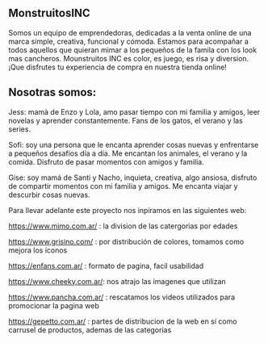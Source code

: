 MonstruitosINC
----------------

Somos un equipo de emprendedoras, dedicadas a la venta online de una marca simple, creativa, funcional y cómoda. Estamos para acompañar a todos aquellos que quieran mimar a los pequeños de la famila con los look mas cancheros. Mounstruitos INC es color, es juego, es risa y diversion. ¡Que disfrutes tu experiencia de compra en nuestra tienda online!


Nosotras somos:
---------------

Jess: mamà de Enzo y Lola, amo pasar tiempo con mi familia y amigos, leer novelas y aprender constantemente. Fans de los gatos, el verano y las series.

Sofi: soy una persona que le encanta aprender cosas nuevas y enfrentarse a pequeños desafíos día a día. Me encantan los animales, el verano y la comida. Disfruto de pasar momentos con amigos y familia.

Gise: soy mamá de Santi y Nacho, inquieta, creativa, algo ansiosa, disfruto de compartir momentos con mi familia y amigos. Me encanta viajar y descurbir cosas nuevas.


Para llevar adelante este proyecto nos inpiramos en las siguientes web:

https://www.mimo.com.ar/ : la division de las catergorias por edades

https://www.grisino.com/ : por distribución de colores, tomamos como mejora los íconos

https://enfans.com.ar/ : formato de pagina, facil usabilidad

https://www.cheeky.com.ar/: nos atrajo las imagenes que utilizan

https://www.pancha.com.ar/ : rescatamos los videos utilizados para promocionar la pagina web

https://gepetto.com.ar/ : partes de distribucion de la web en sí como carrusel de productos, ademas de las categorias



